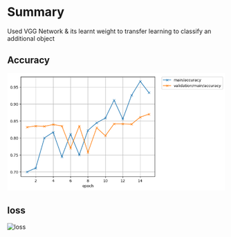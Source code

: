 # Summary
Used VGG Network & its learnt weight to transfer learning to classify an additional object

## Accuracy
![accuracy](result/accuracy.png)


 
## loss
![loss](result/log.png)
